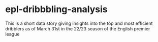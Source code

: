 # epl-dribbbling-analysis
This is a short data story giving insights into the top and most efficient dribblers as of March 31st in the 22/23 season of the English premier league

